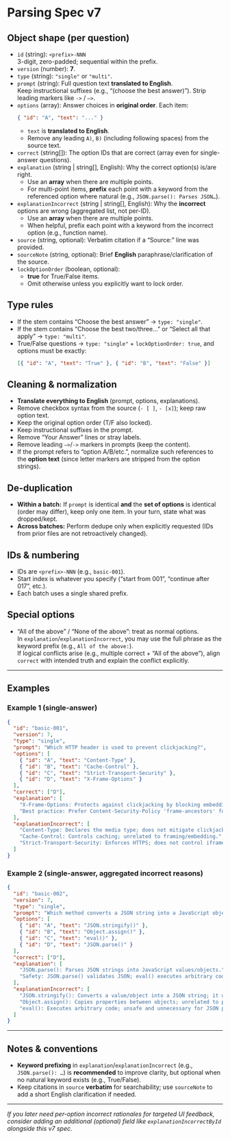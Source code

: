 # Parsing Spec v7

## Object shape (per question)

- `id` (string): `<prefix>-NNN`  
  3-digit, zero-padded; sequential within the prefix.
- `version` (number): **7**.
- `type` (string): `"single"` or `"multi"`.
- `prompt` (string): Full question text **translated to English**.  
  Keep instructional suffixes (e.g., “(choose the best answer)”). Strip leading markers like `->` / `—>`.
- `options` (array): Answer choices in **original order**. Each item:
  ```json
  { "id": "A", "text": "..." }
  ```
  - `text` is **translated to English**.
  - Remove any leading `A)`, `B)` (including following spaces) from the source text.
- `correct` (string[]): The option IDs that are correct (array even for single-answer questions).
- `explanation` (string | string[], English): Why the correct option(s) is/are right.  
  - Use an **array** when there are multiple points.  
  - For multi-point items, **prefix** each point with a keyword from the referenced option where natural (e.g., `JSON.parse(): Parses JSON…`).
- `explanationIncorrect` (string | string[], English): Why the **incorrect** options are wrong (aggregated list, not per-ID).  
  - Use an **array** when there are multiple points.  
  - When helpful, prefix each point with a keyword from the incorrect option (e.g., function name).
- `source` (string, optional): Verbatim citation if a “Source:” line was provided.
- `sourceNote` (string, optional): Brief **English** paraphrase/clarification of the source.
- `lockOptionOrder` (boolean, optional):  
  - **true** for True/False items.  
  - Omit otherwise unless you explicitly want to lock order.

## Type rules

- If the stem contains “Choose the best answer” → `type: "single"`.
- If the stem contains “Choose the best two/three…” or “Select all that apply” → `type: "multi"`.
- True/False questions → `type: "single"` + `lockOptionOrder: true`, and options must be exactly:
  ```json
  [{ "id": "A", "text": "True" }, { "id": "B", "text": "False" }]
  ```

## Cleaning & normalization

- **Translate everything to English** (prompt, options, explanations).
- Remove checkbox syntax from the source (`- [ ]`, `- [x]`); keep raw option text.
- Keep the original option order (T/F also locked).
- Keep instructional suffixes in the prompt.
- Remove “Your Answer” lines or stray labels.
- Remove leading `—>`/`->` markers in prompts (keep the content).
- If the prompt refers to “option A/B/etc.”, normalize such references to the **option text** (since letter markers are stripped from the option strings).

## De-duplication

- **Within a batch:** If `prompt` is identical **and** the **set of options** is identical (order may differ), keep only one item. In your turn, state what was dropped/kept.
- **Across batches:** Perform dedupe only when explicitly requested (IDs from prior files are not retroactively changed).

## IDs & numbering

- IDs are `<prefix>-NNN` (e.g., `basic-001`).  
- Start index is whatever you specify (“start from 001”, “continue after 017”, etc.).  
- Each batch uses a single shared prefix.

## Special options

- “All of the above” / “None of the above”: treat as normal options.  
  In `explanation`/`explanationIncorrect`, you may use the full phrase as the keyword prefix (e.g., `All of the above:`).  
  If logical conflicts arise (e.g., multiple correct + “All of the above”), align `correct` with intended truth and explain the conflict explicitly.

---

## Examples

### Example 1 (single-answer)

```json
{
  "id": "basic-001",
  "version": 7,
  "type": "single",
  "prompt": "Which HTTP header is used to prevent clickjacking?",
  "options": [
    { "id": "A", "text": "Content-Type" },
    { "id": "B", "text": "Cache-Control" },
    { "id": "C", "text": "Strict-Transport-Security" },
    { "id": "D", "text": "X-Frame-Options" }
  ],
  "correct": ["D"],
  "explanation": [
    "X-Frame-Options: Protects against clickjacking by blocking embedding in iframes.",
    "Best practice: Prefer Content-Security-Policy 'frame-ancestors' for finer control and flexibility."
  ],
  "explanationIncorrect": [
    "Content-Type: Declares the media type; does not mitigate clickjacking.",
    "Cache-Control: Controls caching; unrelated to framing/embedding.",
    "Strict-Transport-Security: Enforces HTTPS; does not control iframe embedding."
  ]
}
```

### Example 2 (single-answer, aggregated incorrect reasons)

```json
{
  "id": "basic-002",
  "version": 7,
  "type": "single",
  "prompt": "Which method converts a JSON string into a JavaScript object?",
  "options": [
    { "id": "A", "text": "JSON.stringify()" },
    { "id": "B", "text": "Object.assign()" },
    { "id": "C", "text": "eval()" },
    { "id": "D", "text": "JSON.parse()" }
  ],
  "correct": ["D"],
  "explanation": [
    "JSON.parse(): Parses JSON strings into JavaScript values/objects.",
    "Safety: JSON.parse() validates JSON; eval() executes arbitrary code."
  ],
  "explanationIncorrect": [
    "JSON.stringify(): Converts a value/object into a JSON string; it does not parse JSON.",
    "Object.assign(): Copies properties between objects; unrelated to parsing JSON.",
    "eval(): Executes arbitrary code; unsafe and unnecessary for JSON parsing."
  ]
}
```

---

## Notes & conventions

- **Keyword prefixing** in `explanation`/`explanationIncorrect` (e.g., `JSON.parse(): …`) is **recommended** to improve clarity, but optional when no natural keyword exists (e.g., True/False).
- Keep citations in `source` **verbatim** for searchability; use `sourceNote` to add a short English clarification if needed.

--- 

*If you later need per-option incorrect rationales for targeted UI feedback, consider adding an additional (optional) field like `explanationIncorrectById` alongside this v7 spec.*
